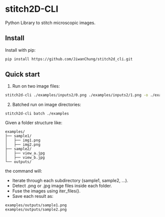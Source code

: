stitch2D-CLI
========

Python Library to stitch microscopic images.


Install
-------

Install with pip:

```bash
pip install https://github.com/JiwanChung/stitch2d_cli.git
```

Quick start
-----------

1. Run on two image files:

```bash
stitch2d-cli ./examples/inputs2/0.png ./examples/inputs2/1.png -o ./examples/output2.png
```

2. Batched run on image directories:

```
stitch2d-cli batch ./examples
```

Given a folder structure like:

```
examples/
├── sample1/
│   ├── img1.png
│   ├── img2.png
├── sample2/
│   ├── view_a.jpg
│   ├── view_b.jpg
└── outputs/
```

the command will:

- Iterate through each subdirectory (sample1, sample2, …).
- Detect .png or .jpg image files inside each folder.
- Fuse the images using iter_files().
- Save each result as:

```
examples/outputs/sample1.png
examples/outputs/sample2.png
```
